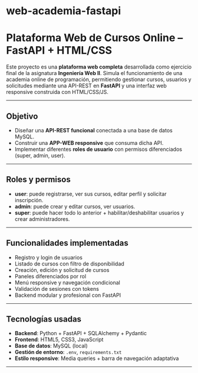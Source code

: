 # web-academia-fastapi

# Plataforma Web de Cursos Online – FastAPI + HTML/CSS

Este proyecto es una **plataforma web completa** desarrollada como ejercicio final de la asignatura **Ingeniería Web II**. Simula el funcionamiento de una academia online de programación, permitiendo gestionar cursos, usuarios y solicitudes mediante una API-REST en **FastAPI** y una interfaz web responsive construida con HTML/CSS/JS.

---

##  Objetivo

- Diseñar una **API-REST funcional** conectada a una base de datos MySQL.
- Construir una **APP-WEB responsive** que consuma dicha API.
- Implementar diferentes **roles de usuario** con permisos diferenciados (super, admin, user).

---
## Roles y permisos

- **user**: puede registrarse, ver sus cursos, editar perfil y solicitar inscripción.
- **admin**: puede crear y editar cursos, ver usuarios.
- **super**: puede hacer todo lo anterior + habilitar/deshabilitar usuarios y crear administradores.

---

##  Funcionalidades implementadas

- Registro y login de usuarios
- Listado de cursos con filtro de disponibilidad
- Creación, edición y solicitud de cursos
- Paneles diferenciados por rol
- Menú responsive y navegación condicional
- Validación de sesiones con tokens
- Backend modular y profesional con FastAPI

---

##  Tecnologías usadas

- **Backend**: Python + FastAPI + SQLAlchemy + Pydantic
- **Frontend**: HTML5, CSS3, JavaScript
- **Base de datos**: MySQL (local)
- **Gestión de entorno**: `.env`, `requirements.txt`
- **Estilo responsive**: Media queries + barra de navegación adaptativa

---


